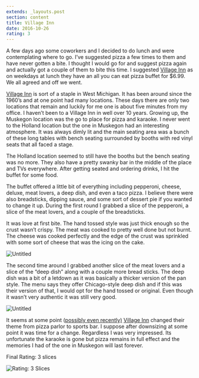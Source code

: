 ```yaml
---
extends: _layouts.post
section: content
title: Village Inn
date: 2016-10-26
rating: 3
---
```


A few days ago some coworkers and I decided to do lunch and were contemplating where to go. I’ve suggested pizza a few times to them and have never gotten a bite. I thought I would go for and suggest pizza again and actually got a couple of them to bite this time. I suggested [Village Inn](http://%E2%80%9D) as on weekdays at lunch they have an all you can eat pizza buffet for $6.99. We all agreed and off we went.

[Village Inn](http://%E2%80%9D) is sort of a staple in West Michigan. It has been around since the 1960’s and at one point had many locations. These days there are only two locations that remain and luckily for me one is about five minutes from my office. I haven’t been to a Village Inn in well over 10 years. Growing up, the Muskegon location was the go to place for pizza and karaoke. I never went to the Holland location but the one in Muskegon had an interesting atmosphere. It was always dimly lit and the main seating area was a bunch of these long tables with bench seating surrounded by booths with red vinyl seats that all faced a stage.

The Holland location seemed to still have the booths but the bench seating was no more. They also have a pretty swanky bar in the middle of the place and TVs everywhere. After getting seated and ordering drinks, I hit the buffet for some food.

The buffet offered a little bit of everything including pepperoni, cheese, deluxe, meat lovers, a deep dish, and even a taco pizza. I believe there were also breadsticks, dipping sauce, and some sort of dessert pie if you wanted to change it up. During the first round I grabbed a slice of the pepperoni, a slice of the meat lovers, and a couple of the breadsticks.

It was love at first bite. The hand tossed style was just thick enough so the crust wasn’t crispy. The meat was cooked to pretty well done but not burnt. The cheese was cooked perfectly and the edge of the crust was sprinkled with some sort of cheese that was the icing on the cake.

![Untitled](https://c1.staticflickr.com/6/5664/31005425906_0945e0a5bf.jpg)

The second time around I grabbed another slice of the meat lovers and a slice of the “deep dish” along with a couple more bread sticks. The deep dish was a bit of a letdown as it was basically a thicker version of the pan style. The menu says they offer Chicago-style deep dish and if this was their version of that, I would opt for the hand tossed or original. Even though it wasn’t very authentic it was still very good.

![Untitled](https://c1.staticflickr.com/6/5763/30898881322_cc8c97d8aa.jpg)

It seems at some point ([possibly even recently)](https://www.youtube.com/watch?v=97rz6Im3ltQ) [Village Inn](http://%E2%80%9D) changed their theme from pizza parlor to sports bar. I suppose after downsizing at some point it was time for a change. Regardless I was very impressed. Its unfortunate the karaoke is gone but pizza remains in full effect and the memories I had of the one in Muskegon will last forever.

Final Rating: 3 slices

![Rating: 3 Slices](/assets/img/pizza3_sm.jpg)